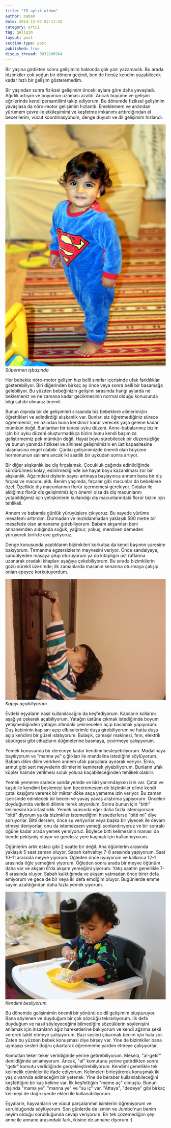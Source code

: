 ```yaml
---
title: "15 aylık oldum"
author: babam
date: 2014-12-07 02:11:32
category: artı1
tag: gelişim
layout: post
section-type: post
published: true
disqus_thread: 3832106964
---
```


Bir yaşına girdikten sonra gelişimim hakkında çok yazı yazamadık. Bu arada bizimkiler çok yoğun bir dönem geçirdi, ben de henüz kendim yazabilecek kadar hızlı bir gelişim gösteremedim.

Bir yaşından sonra fiziksel gelişimim önceki aylara göre daha yavaşladı. Ağırlık artışım ve boyumun uzaması azaldı. Ancak büyüme ve gelişim eğrilerinde kendi persantilimi takip ediyorum. Bu dönemde fiziksel gelişimim yavaşlasa da nöro-motor gelişimim hızlandı. Emeklemem ve ardından yürümem çevre ile etkileşimimi ve keşfetme imkanımı arttırdığından el becerilerim, vücut koordinasyonum, denge duyum ve dil gelişimim hızlandı.

![Süpermen işbaşında](/img/posts/supermen_isbasinda.jpg)
*Süpermen işbaşında*

Her bebekte nöro-motor gelişim hızı belli sınırlar içerisinde ufak farklılıklar gösterebiliyor. Biri diğerinden birkaç ay önce veya sonra belli bir basamağa gelebiliyor. Bu yüzden bebeğinizin gelişimi sırasında hangi aylarda ne beklemeniz ve ne zamana kadar gecikmesinin normal olduğu konusunda bilgi sahibi olmanız önemli.

Bunun dışında bir de gelişimleri sırasında biz bebeklere ailelerimizin öğrettikleri ve edindirdiği alışkanlık var. Bunları siz öğretmediğiniz sürece öğrenmemiz, en azından buna kendimiz karar verecek yaşa gelene kadar mümkün değil. Bunlardan bir tanesi uyku düzeni. Anne-babalarımız bizim için bir uyku düzeni oluşturmadıkça bizim bunu kendi başımıza geliştirmemiz pek mümkün değil. Hayat boyu sürebilecek bir düzensizliğe ve bunun yanında fiziksel ve zihinsel gelişimimizin en üst kapasitesine ulaşmasına engel olabilir. Çünkü gelişimimizde önemli olan büyüme hormonunun salınımı ancak iki saatlik bir uykudan sonra artıyor.

Bir diğer alışkanlık ise diş fırçalamak. Çocukluk çağında edinildiğinde sürdürülmesi kolay, edinilmediğinde ise hayat boyu kazanılması zor bir alışkanlık. Ağzımdaki dişlerin sayısı artmaya başlayınca annem bana bir diş fırçası ve macunu aldı. Benim yaşımda, fırçalar gibi macunlar da bebeklere özel. Özellikle diş macunlarının florür içermemesi gerekiyor. Gıdalar ile aldığımız florür diş gelişimimiz için önemli olsa da diş macunlarını yutabildiğimiz için yetişkinlerin kullandığı diş macunlarındaki florür bizim için tehlikeli.

Annem ve babamla günlük yürüyüşlere çıkıyoruz. Bu sayede yürüme mesafemi arttırdım. Durmadan ve mızıldanmadan yaklaşık 500 metre bir mesafede olan annaneme gidebiliyorum. Babam akşamları beni annanemden aldığında soğuk, yağmur, yokuş, merdiven demeden yürüyerek birlikte eve geliyoruz.

Denge konusunda yaptıklarım bizimkileri korkutsa da kendi başımın çaresine bakıyorum. Tırmanma egzersizlerim meyvesini veriyor. Önce sandalyeye, sandalyeden masaya çıkıp oturuyorum ya da kitaplığın üst raflarına uzanarak oradaki kitapları aşağıya çekebiliyorum. Bu sırada bizimkilerin gözü sürekli üzerimde; ilk zamanlarda masanın kenarına oturmaya çalışıp onları epeyce korkutuyordum.

![Kapıyı açabiliyorum](/img/posts/ac_kapiyi.jpg)
*Kapıyı açabiliyorum*

Evdeki eşyaların nasıl kullanılacağını da keşfediyorum. Kapıların kollarını aşağıya çekerek açabiliyorum. Yatağın üstüne çıkmak istediğimde boyum yetişmediğinden yatağın altındaki çekmeceleri açıp basamak yapıyorum. Duş kabininin kapısını açıp elbiselerimle duşa girebiliyorum ve hatta duşu açıp kendimi bir güzel ıslatıyorum. Bulaşık, çamaşır makinesi, fırın, elektrik süpürgesi gibi cihazların düğmelerine basmaya, çevirmeye çalışıyorum.

Yemek konusunda bir dereceye kadar kendimi besleyebiliyorum. Madalinaya bayılıyorum ve "manna ye" çığlıkları ile mandalina istediğimi söylüyorum. Babam dilim dilim verirken annem ufak parçalara ayırarak veriyor. Elma, armut gibi sert meyvelerin dilimlerini kemirerek yiyebiliyorum. Bunların ufak küpler halinde verilmesi soluk yoluna kaçabileceğinden tehlikeli olabilir.

Yemek yememe sadece sandalyemde ve biri yanımdayken izin var. Çatal ve kaşık ile kendimi beslemeyi tam beceremesem de bizimkiler elime kendi çatal kaşığımı vererek bir miktar döke saça yememe izin veriyor. Bu zaman içerisinde edinilecek bir beceri ve yavaş yavaş alıştırma yapıyorum. Önceleri doyduğumda verileni dilimle iterek atıyordum. Sonra bunun için "bitti" kelimesini kararlaştırdık. Yemek sırasında eğer daha fazla istemiyorsam "bitti" diyorum ya da bizimkiler istemediğimi hissederlerse "bitti mi" diye soruyorlar. Bitti dersem, önce su veriyorlar veya başka bir yiyecek ile devam etmeyi deniyorlar, onu da istemezsem yemeği sonlandırıyoruz ve bir sonraki öğüne kadar arada yemek yemiyoruz. Böylece bitti kelimesinin manası da bende pekişmiş oluyor ve gereksiz yere kaçmak için kullanmıyorum.

Öğünlerim artık eskisi gibi 2 saatte bir değil. Ana öğünlerim arasında yaklaşık 5 saat zaman oluyor. Sabah kahvaltıyı 7-8 arasında yapıyorum. Saat 10-11 arasnda meyve yiyorum. Öğleden önce uyuyorum ve kalkınca 12-1 arasında öğle yemeğimi yiyorum. Öğleden sonra arada bir meyve öğünüm daha var ve akşam 6'da akşam yemeğimi yiyorum. Yatış saatim genellikle 7-8 arasında oluyor. Sabah kalktığımda ve akşam yatmadan önce birer defa emiyorum ve gece de bir veya iki defa emdiğim oluyor. Bugünlerde emme sayım azaldığından daha fazla yemek yiyorum.

![Kendimi besliyorum](/img/posts/kendimi_besliyorum.jpg)
*Kendimi besliyorum*

Bu dönemde gelişimimin önemli bir yönünü de dil gelişimim oluşturuyor. Bana söylenen ve duyduğum bir çok sözcüğü tekrarlıyorum. İlk defa duyduğum ve nasıl söyleyeceğimi bilmediğim sözcüklerin söylenişini anlamak için insanların ağız hareketlerine bakıyorum ve kendi ağzıma şekil vererek taklit etmeye çalışıyorum. Bazı sesleri çıkarmak benim için hala zor. Zaten bu yüzden bebek konuşması diye birşey var. Yine de bizimkiler bana uymayıp sesleri doğru çıkartarak öğrenmeme yardım etmeye çalışıyorlar.

Komutları teker teker verildiğinde yerine getirebiliyorum. Mesela, "al-getir" denildiğinde anlamıyorum. Ancak, "al" komutunu yerine getirdikten sonra "getir" komutu verildiğinde gerçekleştirebiliyorum. Kendimi genellikle tek kelimelik cümleler ile ifade ediyorum. Kelimeleri birleştirerek konuşmak iki yaş civarında edineceğim bir yetenek. Yine de beraber kullanılabileceğini keşfettiğim bir kaç kelime var. İlk keşfettiğim "meme aç" olmuştu. Bunun dışında "mama ye", "manna ye" ve "su iç" var. "Attaya", "dedeye" gibi birkaç kelimeyi de doğru yerde ekleri ile kullanabiliyorum.

Eşyaların, hayvanların ve vücut parçalarımın isimlerini öğreniyorum ve sorulduğunda söylüyorum. Son günlerde de ismim ve Jumbo'nun benim neyim olduğu sorulduğunda cevap veriyorum. Bir tek çözemediğim şey anne ile annane arasındaki fark, ikisine de annane diyorum :)
